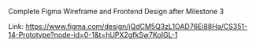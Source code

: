 Complete Figma Wireframe and Frontend Design after Milestone 3

Link: https://www.figma.com/design/jQdCM5Q3zL1OAD76Ei88Ha/CS351-14-Prototype?node-id=0-1&t=hUPX2gfkSw7KoIGL-1
